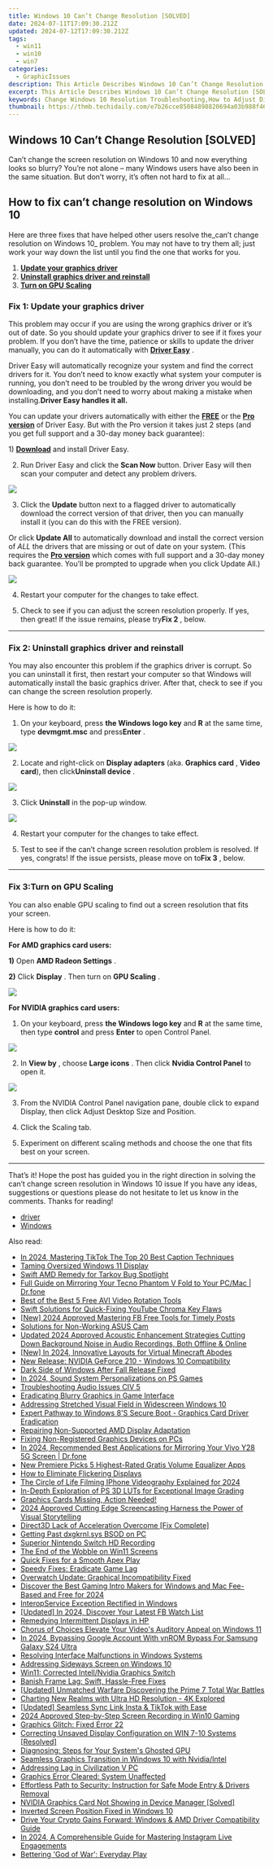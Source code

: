 ```yaml
---
title: Windows 10 Can’t Change Resolution [SOLVED]
date: 2024-07-11T17:09:30.212Z
updated: 2024-07-12T17:09:30.212Z
tags:
  - win11
  - win10
  - win7
categories:
  - GraphicIssues
description: This Article Describes Windows 10 Can’t Change Resolution [SOLVED]
excerpt: This Article Describes Windows 10 Can’t Change Resolution [SOLVED]
keywords: Change Windows 10 Resolution Troubleshooting,How to Adjust Display Settings in Windows 10,Fix Resolution Change Issue in Windows 10,Windows 10 Display Settings Tutorial,Troubleshooting Low-Resolution on Windows 10 Laptops,Optimize Windows 10 Display Settings for Clearer Image,windows 10 cant change resolution solved
thumbnail: https://thmb.techidaily.com/e7b26cce85084898820694a03b988f46853880c83b86563e047e92a3e8096101.jpg
---
```


## Windows 10 Can’t Change Resolution [SOLVED]

 Can’t change the screen resolution on Windows 10 and now everything looks so blurry? You’re not alone – many Windows users have also been in the same situation. But don’t worry, it’s often not hard to fix at all…

## How to fix can’t change resolution on Windows 10

 Here are three fixes that have helped other users resolve the_can’t change resolution on Windows 10_ problem. You may not have to try them all; just work your way down the list until you find the one that works for you.

1. **[Update your graphics driver](#F1)**
2. **[Uninstall graphics driver and reinstall](#F2)**
3. **[Turn on GPU Scaling](#F3)**

### Fix 1: Update your graphics driver

 This problem may occur if you are using the wrong graphics driver or it’s out of date. So you should update your graphics driver to see if it fixes your problem. If you don’t have the time, patience or skills to update the driver manually, you can do it automatically with [](https://tools.techidaily.com/drivereasy/download/) **[Driver Easy](https://tools.techidaily.com/drivereasy/download/)**  .

 Driver Easy will automatically recognize your system and find the correct drivers for it. You don’t need to know exactly what system your computer is running, you don’t need to be troubled by the wrong driver you would be downloading, and you don’t need to worry about making a mistake when installing.**Driver Easy handles it all.**

 You can update your drivers automatically with either the [**FREE**](https://tools.techidaily.com/drivereasy/download/) or the [**Pro version**](https://tools.techidaily.com/drivereasy/download/) of Driver Easy. But with the Pro version it takes just 2 steps (and you get full support and a 30-day money back guarantee):

 1)[](https://tools.techidaily.com/drivereasy/download/) **[Download](https://tools.techidaily.com/drivereasy/download/)** [](https://tools.techidaily.com/drivereasy/download/) and install Driver Easy.

 2) Run Driver Easy and click the **Scan Now** button. Driver Easy will then scan your computer and detect any problem drivers.

![](https://images.drivereasy.com/wp-content/uploads/2019/06/image-439.png)

 3) Click the **Update**  button next to a flagged driver to automatically download the correct version of that driver, then you can manually install it (you can do this with the FREE version).

 Or click **Update All** to automatically download and install the correct version of _ALL_ the drivers that are missing or out of date on your system. (This requires the **[Pro version](https://tools.techidaily.com/drivereasy/download/)**  which comes with full support and a 30-day money back guarantee. You’ll be prompted to upgrade when you click Update All.)

![](https://images.drivereasy.com/wp-content/uploads/2019/08/image-283.png)

4) Restart your computer for the changes to take effect.

5) Check to see if you can adjust the screen resolution properly. If yes, then great! If the issue remains, please try**Fix 2** , below.

---

### Fix 2: Uninstall graphics driver and reinstall

 You may also encounter this problem if the graphics driver is corrupt. So you can uninstall it first, then restart your computer so that Windows will automatically install the basic graphics driver. After that, check to see if you can change the screen resolution properly.

Here is how to do it:

 1) On your keyboard, press **the Windows logo key** and **R**  at the same time, type **devmgmt.msc** and press**Enter** .

![](https://images.drivereasy.com/wp-content/uploads/2019/10/image-311.png)

 2) Locate and right-click on **Display adapters** (aka. **Graphics card** , **Video card**), then click**Uninstall device** .

![](https://images.drivereasy.com/wp-content/uploads/2019/10/image-312.png)

 3) Click **Uninstall** in the pop-up window.

![](https://images.drivereasy.com/wp-content/uploads/2018/09/img_5b91f147059a0.png)

4) Restart your computer for the changes to take effect.

5) Test to see if the can’t change screen resolution problem is resolved. If yes, congrats! If the issue persists, please move on to**Fix 3** , below.

---

### Fix 3:**Turn on GPU Scaling**

 You can also enable GPU scaling to find out a screen resolution that fits your screen.

Here is how to do it:

**For AMD graphics card users:**

**1)** Open **AMD Radeon Settings** .

**2)** Click **Display** . Then turn on **GPU Scaling** .

![](https://images.drivereasy.com/wp-content/uploads/2018/02/img_5a81660bb9d4e.png)

**For NVIDIA graphics card users:**

 1) On your keyboard, press **the Windows logo key** and **R** at the same time, then type **control**  and press **Enter**  to open Control Panel.

![](https://images.drivereasy.com/wp-content/uploads/2019/07/image-542.png)

 2) In **View by** , choose **Large icons** . Then click **Nvidia Control Panel** to open it.

![](https://images.drivereasy.com/wp-content/uploads/2019/08/image-224-1024x607.png)

 3) From the NVIDIA Control Panel navigation pane, double click to expand Display, then click Adjust Desktop Size and Position.

 4) Click the Scaling tab.

 5) Experiment on different scaling methods and choose the one that fits best on your screen.

---

 That’s it! Hope the post has guided you in the right direction in solving the can’t change screen resolution in Windows 10 issue If you have any ideas, suggestions or questions please do not hesitate to let us know in the comments. Thanks for reading!

* [driver](https://tools.techidaily.com/drivereasy/download/)
* [Windows](https://tools.techidaily.com/drivereasy/download/)

<ins class="adsbygoogle"
     style="display:block"
     data-ad-format="autorelaxed"
     data-ad-client="ca-pub-7571918770474297"
     data-ad-slot="1223367746"></ins>



<ins class="adsbygoogle"
     style="display:block"
     data-ad-client="ca-pub-7571918770474297"
     data-ad-slot="8358498916"
     data-ad-format="auto"
     data-full-width-responsive="true"></ins>



<span class="atpl-alsoreadstyle">Also read:</span>
<div><ul>
<li><a href="https://tiktok-clips.techidaily.com/in-2024-mastering-tiktok-the-top-20-best-caption-techniques/"><u>In 2024, Mastering TikTok  The Top 20 Best Caption Techniques</u></a></li>
<li><a href="https://graphic-issues.techidaily.com/taming-oversized-windows-11-display/"><u>Taming Oversized Windows 11 Display</u></a></li>
<li><a href="https://graphic-issues.techidaily.com/swift-amd-remedy-for-tarkov-bug-spotlight/"><u>Swift AMD Remedy for Tarkov Bug Spotlight</u></a></li>
<li><a href="https://screen-mirror.techidaily.com/full-guide-on-mirroring-your-tecno-phantom-v-fold-to-your-pcmac-drfone-by-drfone-android/"><u>Full Guide on Mirroring Your Tecno Phantom V Fold to Your PC/Mac | Dr.fone</u></a></li>
<li><a href="https://ai-vdieo-software.techidaily.com/best-of-the-best-5-free-avi-video-rotation-tools/"><u>Best of the Best 5 Free AVI Video Rotation Tools</u></a></li>
<li><a href="https://graphic-issues.techidaily.com/swift-solutions-for-quick-fixing-youtube-chroma-key-flaws/"><u>Swift Solutions for Quick-Fixing YouTube Chroma Key Flaws</u></a></li>
<li><a href="https://facebook-clips.techidaily.com/new-2024-approved-mastering-fb-free-tools-for-timely-posts/"><u>[New] 2024 Approved  Mastering FB  Free Tools for Timely Posts</u></a></li>
<li><a href="https://graphic-issues.techidaily.com/solutions-for-non-working-asus-cam/"><u>Solutions for Non-Working ASUS Cam</u></a></li>
<li><a href="https://voice-adjusting.techidaily.com/updated-2024-approved-acoustic-enhancement-strategies-cutting-down-background-noise-in-audio-recordings-both-offline-and-online/"><u>Updated 2024 Approved Acoustic Enhancement Strategies Cutting Down Background Noise in Audio Recordings, Both Offline & Online</u></a></li>
<li><a href="https://visual-screen-recording.techidaily.com/new-in-2024-innovative-layouts-for-virtual-minecraft-abodes/"><u>[New] In 2024, Innovative Layouts for Virtual Minecraft Abodes</u></a></li>
<li><a href="https://graphic-issues.techidaily.com/new-release-nvidia-geforce-210-windows-10-compatibility/"><u>New Release: NVIDIA GeForce 210 - Windows 10 Compatibility</u></a></li>
<li><a href="https://graphic-issues.techidaily.com/dark-side-of-windows-after-fall-release-fixed/"><u>Dark Side of Windows After Fall Release Fixed</u></a></li>
<li><a href="https://extra-support.techidaily.com/in-2024-sound-system-personalizations-on-ps-games/"><u>In 2024, Sound System Personalizations on PS Games</u></a></li>
<li><a href="https://graphic-issues.techidaily.com/troubleshooting-audio-issues-civ-5/"><u>Troubleshooting Audio Issues CIV 5</u></a></li>
<li><a href="https://graphic-issues.techidaily.com/eradicating-blurry-graphics-in-game-interface/"><u>Eradicating Blurry Graphics in Game Interface</u></a></li>
<li><a href="https://graphic-issues.techidaily.com/addressing-stretched-visual-field-in-widescreen-windows-10/"><u>Addressing Stretched Visual Field in Widescreen Windows 10</u></a></li>
<li><a href="https://graphic-issues.techidaily.com/expert-pathway-to-windows-8s-secure-boot-graphics-card-driver-eradication/"><u>Expert Pathway to Windows 8'S Secure Boot - Graphics Card Driver Eradication</u></a></li>
<li><a href="https://graphic-issues.techidaily.com/repairing-non-supported-amd-display-adaptation/"><u>Repairing Non-Supported AMD Display Adaptation</u></a></li>
<li><a href="https://graphic-issues.techidaily.com/fixing-non-registered-graphics-devices-on-pcs/"><u>Fixing Non-Registered Graphics Devices on PCs</u></a></li>
<li><a href="https://screen-mirror.techidaily.com/in-2024-recommended-best-applications-for-mirroring-your-vivo-y28-5g-screen-drfone-by-drfone-android/"><u>In 2024, Recommended Best Applications for Mirroring Your Vivo Y28 5G Screen | Dr.fone</u></a></li>
<li><a href="https://audio-shaping.techidaily.com/new-premiere-picks-5-highest-rated-gratis-volume-equalizer-apps/"><u>New Premiere Picks 5 Highest-Rated Gratis Volume Equalizer Apps</u></a></li>
<li><a href="https://graphic-issues.techidaily.com/how-to-eliminate-flickering-displays/"><u>How to Eliminate Flickering Displays</u></a></li>
<li><a href="https://facebook-video-recording.techidaily.com/the-circle-of-life-filming-iphone-videography-explained-for-2024/"><u>The Circle of Life Filming  IPhone Videography Explained for 2024</u></a></li>
<li><a href="https://extra-tips.techidaily.com/in-depth-exploration-of-ps-3d-luts-for-exceptional-image-grading/"><u>In-Depth Exploration of PS 3D LUTs for Exceptional Image Grading</u></a></li>
<li><a href="https://graphic-issues.techidaily.com/1719818019053-graphics-cards-missing-action-needed/"><u>Graphics Cards Missing, Action Needed!</u></a></li>
<li><a href="https://remote-screen-capture.techidaily.com/2024-approved-cutting-edge-screencasting-harness-the-power-of-visual-storytelling/"><u>2024 Approved  Cutting Edge Screencasting  Harness the Power of Visual Storytelling</u></a></li>
<li><a href="https://graphic-issues.techidaily.com/direct3d-lack-of-acceleration-overcome-fix-complete/"><u>Direct3D Lack of Acceleration Overcome [Fix Complete]</u></a></li>
<li><a href="https://graphic-issues.techidaily.com/getting-past-dxgkrnlsys-bsod-on-pc/"><u>Getting Past dxgkrnl.sys BSOD on PC</u></a></li>
<li><a href="https://screen-sharing-recording.techidaily.com/superior-nintendo-switch-hd-recording/"><u>Superior Nintendo Switch HD Recording</u></a></li>
<li><a href="https://graphic-issues.techidaily.com/the-end-of-the-wobble-on-win11-screens/"><u>The End of the Wobble on Win11 Screens</u></a></li>
<li><a href="https://graphic-issues.techidaily.com/quick-fixes-for-a-smooth-apex-play/"><u>Quick Fixes for a Smooth Apex Play</u></a></li>
<li><a href="https://graphic-issues.techidaily.com/speedy-fixes-eradicate-game-lag/"><u>Speedy Fixes: Eradicate Game Lag</u></a></li>
<li><a href="https://graphic-issues.techidaily.com/overwatch-update-graphical-incompatibility-fixed/"><u>Overwatch Update: Graphical Incompatibility Fixed</u></a></li>
<li><a href="https://ai-vdieo-software.techidaily.com/discover-the-best-gaming-intro-makers-for-windows-and-mac-fee-based-and-free-for-2024/"><u>Discover the Best Gaming Intro Makers for Windows and Mac Fee-Based and Free for 2024</u></a></li>
<li><a href="https://graphic-issues.techidaily.com/interopservice-exception-rectified-in-windows/"><u>InteropService Exception Rectified in Windows</u></a></li>
<li><a href="https://facebook-video-content.techidaily.com/updated-in-2024-discover-your-latest-fb-watch-list/"><u>[Updated] In 2024, Discover Your Latest FB Watch List</u></a></li>
<li><a href="https://graphic-issues.techidaily.com/remedying-intermittent-displays-in-hp/"><u>Remedying Intermittent Displays in HP</u></a></li>
<li><a href="https://extra-information.techidaily.com/chorus-of-choices-elevate-your-videos-auditory-appeal-on-windows-11/"><u>Chorus of Choices  Elevate Your Video's Auditory Appeal on Windows 11</u></a></li>
<li><a href="https://android-unlock.techidaily.com/in-2024-bypassing-google-account-with-vnrom-bypass-for-samsung-galaxy-s24-ultra-by-drfone-android/"><u>In 2024, Bypassing Google Account With vnROM Bypass For Samsung Galaxy S24 Ultra</u></a></li>
<li><a href="https://graphic-issues.techidaily.com/resolving-interface-malfunctions-in-windows-systems/"><u>Resolving Interface Malfunctions in Windows Systems</u></a></li>
<li><a href="https://graphic-issues.techidaily.com/addressing-sideways-screen-on-windows-10/"><u>Addressing Sideways Screen on Windows 10</u></a></li>
<li><a href="https://graphic-issues.techidaily.com/win11-corrected-intellnvidia-graphics-switch/"><u>Win11: Corrected Intell/Nvidia Graphics Switch</u></a></li>
<li><a href="https://graphic-issues.techidaily.com/banish-frame-lag-swift-hassle-free-fixes/"><u>Banish Frame Lag: Swift, Hassle-Free Fixes</u></a></li>
<li><a href="https://screen-video-capture.techidaily.com/updated-unmatched-warfare-discovering-the-prime-7-total-war-battles/"><u>[Updated] Unmatched Warfare  Discovering the Prime 7 Total War Battles</u></a></li>
<li><a href="https://graphic-issues.techidaily.com/charting-new-realms-with-ultra-hd-resolution-4k-explored/"><u>Charting New Realms with Ultra HD Resolution - 4K Explored</u></a></li>
<li><a href="https://extra-approaches.techidaily.com/updated-seamless-sync-link-insta-and-tiktok-with-ease/"><u>[Updated] Seamless Sync  Link Insta & TikTok with Ease</u></a></li>
<li><a href="https://screen-video-capture.techidaily.com/2024-approved-step-by-step-screen-recording-in-win10-gaming/"><u>2024 Approved  Step-by-Step  Screen Recording in Win10 Gaming</u></a></li>
<li><a href="https://graphic-issues.techidaily.com/graphics-glitch-fixed-error-22/"><u>Graphics Glitch: Fixed Error 22</u></a></li>
<li><a href="https://graphic-issues.techidaily.com/correcting-unsaved-display-configuration-on-win-7-10-systems-resolved/"><u>Correcting Unsaved Display Configuration on WIN 7-10 Systems [Resolved]</u></a></li>
<li><a href="https://graphic-issues.techidaily.com/diagnosing-steps-for-your-systems-ghosted-gpu/"><u>Diagnosing: Steps for Your System's Ghosted GPU</u></a></li>
<li><a href="https://graphic-issues.techidaily.com/seamless-graphics-transition-in-windows-10-with-nvidiaintel/"><u>Seamless Graphics Transition in Windows 10 with Nvidia/Intel</u></a></li>
<li><a href="https://graphic-issues.techidaily.com/addressing-lag-in-civilization-v-pc/"><u>Addressing Lag in Civilization V PC</u></a></li>
<li><a href="https://graphic-issues.techidaily.com/graphics-error-cleared-system-unaffected/"><u>Graphics Error Cleared: System Unaffected</u></a></li>
<li><a href="https://graphic-issues.techidaily.com/effortless-path-to-security-instruction-for-safe-mode-entry-and-drivers-removal/"><u>Effortless Path to Security: Instruction for Safe Mode Entry & Drivers Removal</u></a></li>
<li><a href="https://graphic-issues.techidaily.com/nvidia-graphics-card-not-showing-in-device-manager-solved/"><u>NVIDIA Graphics Card Not Showing in Device Manager [Solved]</u></a></li>
<li><a href="https://graphic-issues.techidaily.com/inverted-screen-position-fixed-in-windows-10/"><u>Inverted Screen Position Fixed in Windows 10</u></a></li>
<li><a href="https://driver-install.techidaily.com/drive-your-crypto-gains-forward-windows-and-amd-driver-compatibility-guide/"><u>Drive Your Crypto Gains Forward: Windows & AMD Driver Compatibility Guide</u></a></li>
<li><a href="https://instagram-video-recordings.techidaily.com/in-2024-a-comprehensible-guide-for-mastering-instagram-live-engagements/"><u>In 2024, A Comprehensible Guide for Mastering Instagram Live Engagements</u></a></li>
<li><a href="https://graphic-issues.techidaily.com/bettering-god-of-war-everyday-play/"><u>Bettering 'God of War': Everyday Play</u></a></li>
</ul></div>
